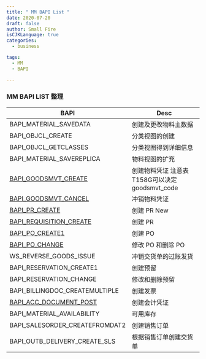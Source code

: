 ```yaml
---
title: " MM BAPI List "
date: 2020-07-20
draft: false
author: Small Fire
isCJKLanguage: true
categories: 
  - business

tags: 
  - MM
  - BAPI

---
```


###  MM BAPI LIST 整理

| BAPI                                                         | Desc                                          |
| ------------------------------------------------------------ | --------------------------------------------- |
| BAPI_MATERIAL_SAVEDATA                                       | 创建及更改物料主数据                          |
| BAPI_OBJCL_CREATE                                            | 分类视图的创建                                |
| BAPI_OBJCL_GETCLASSES                                        | 分类视图得到详细信息                          |
| BAPI_MATERIAL_SAVEREPLICA                                    | 物料视图的扩充                                |
| [BAPI_GOODSMVT_CREATE](https://coldinfire.github.io/2019/MM_BAPI_GoodMovementCreate/) | 创建物料凭证 注意表T158G可以决定goodsmvt_code |
| [BAPI_GOODSMVT_CANCEL](https://coldinfire.github.io/2019/MM_BAPI_GoodsMovementCancel/) | 冲销物料凭证                                  |
| [BAPI_PR_CREATE](https://coldinfire.github.io/2020/MM_BAPI_PurchaseRequestCreate/) | 创建 PR New                                   |
| [BAPI_REQUISITION_CREATE](https://coldinfire.github.io/2020/MM_BAPI_PurchaseRequestCreate/) | 创建 PR                                       |
| [BAPI_PO_CREATE1](https://coldinfire.github.io/2020/MM_BAPI_PurchaseOrderCreate/) | 创建 PO                                       |
| [BAPI_PO_CHANGE](https://coldinfire.github.io/2020/MM_BAPI_PurchaseOrderCreate/) | 修改 PO 和删除 PO                             |
| WS_REVERSE_GOODS_ISSUE                                       | 冲销交货单的过账发货                          |
| BAPI_RESERVATION_CREATE1                                     | 创建预留                                      |
| BAPI_RESERVATION_CHANGE                                      | 修改和删除预留                                |
| BAPI_BILLINGDOC_CREATEMULTIPLE                               | 创建发票                                      |
| [BAPI_ACC_DOCUMENT_POST](https://coldinfire.github.io/2020/FI_ACC_DOCUMENT_POST/) | 创建会计凭证                                  |
| BAPI_MATERIAL_AVAILABILITY                                   | 可用库存                                      |
| BAPI_SALESORDER_CREATEFROMDAT2                               | 创建销售订单                                  |
| BAPI_OUTB_DELIVERY_CREATE_SLS                                | 根据销售订单创建交货单                        |